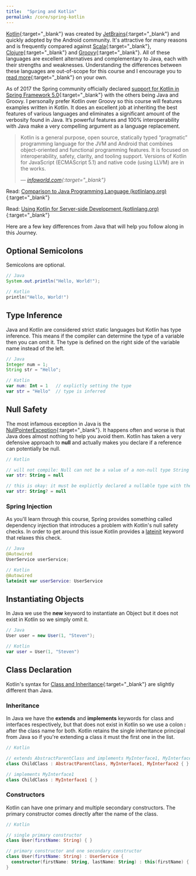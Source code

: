 ```yaml
---
title:  "Spring and Kotlin"
permalink: /core/spring-kotlin
---
```


[Kotlin](https://kotlinlang.org/){:target="_blank"} was created by [JetBrains](https://www.jetbrains.com/){:target="_blank"} and quickly adopted by the Android community. It's attractive for many reasons and is frequently compared against [Scala](https://www.scala-lang.org/){:target="_blank"}, [Clojure](https://clojure.org/){:target="_blank"} and [Groovy](http://groovy-lang.org/){:target="_blank"}. All of these languages are excellent alternatives and complementary to Java, each with their strengths and weaknesses. Understanding the differences between these languages are out-of-scope for this course and I encourage you to [read more](https://www.google.com/search?ei=Wd5AW6fADM7IsAW5_YzoAQ&q=scala+vs+groovy+vs+kotlin&oq=scala+vs+groovy+vs+kotlin&gs_l=psy-ab.3..0i67k1j0i22i30k1.2591.11747.0.12308.20.13.7.0.0.0.119.871.12j1.13.0....0...1c.1.64.psy-ab..0.20.895...33i160k1j33i22i29i30k1.0._ufRtvCb30U){:target="_blank"} on your own.

As of 2017 the Spring community officially declared [support for Kotlin in Spring Framework 5.0](https://spring.io/blog/2017/01/04/introducing-kotlin-support-in-spring-framework-5-0){:target="_blank"} with the others being Java and Groovy. I personally prefer Kotlin over Groovy so this course will features examples written in Kotlin. It does an excellent job at inheriting the best features of various languages and eliminates a significant amount of the verbosity found in Java. It’s powerful features and 100% interoperability with Java make a very compelling argument as a language replacement.

> Kotlin is a general purpose, open source, statically typed “pragmatic” programming language for the JVM and Android that combines object-oriented and functional programming features. It is focused on interoperability, safety, clarity, and tooling support. Versions of Kotlin for JavaScript (ECMAScript 5.1) and native code (using LLVM) are in the works.
>
> &mdash; <cite>[infoworld.com](https://www.infoworld.com/article/3224868/java/what-is-kotlin-the-java-alternative-explained.html){:target="_blank"}</cite>

<i class='fas fa-bookmark'></i> Read: [Comparison to Java Programming Language (kotlinlang.org)](https://kotlinlang.org/docs/reference/comparison-to-java.html){:target="_blank"}

<i class='fas fa-bookmark'></i> Read: [Using Kotlin for Server-side Development (kotlinlang.org)](https://kotlinlang.org/docs/reference/server-overview.html){:target="_blank"}

Here are a few key differences from Java that will help you follow along in this Journey.

## Optional Semicolons

Semicolons are optional.

```java
// Java
System.out.println("Hello, World!");
```

```kotlin
// Kotlin
println("Hello, World!")
```

## Type Inference

Java and Kotlin are considered strict static languages but Kotlin has type inference. This means if the compiler can determine the type of a variable then you can omit it. The type is defined on the right side of the variable name instead of the left.

```java
// Java
Integer num = 1;
String str = "Hello";
```

```kotlin
// Kotlin
var num: Int = 1   // explictly setting the type
var str = "Hello"  // type is inferred
```

## Null Safety

The most infamous exception in Java is the [NullPointerException](https://stackoverflow.com/questions/218384/what-is-a-nullpointerexception-and-how-do-i-fix-it){:target="_blank"}. It happens often and worse is that Java does almost nothing to help you avoid them. Kotlin has taken a very defensive approach to **null** and actually makes you declare if a reference can potentially be null.

```kotlin
// Kotlin

// will not compile: Null can not be a value of a non-null type String
var str: String = null

// this is okay: it must be explictly declared a nullable type with the question mark
var str: String? = null
```

### Spring Injection

As you'll learn through this course, Spring provides something called dependency injection that introduces a problem with Kotlin's null safety checks. In order to get around this issue Kotlin provides a [lateinit](https://kotlinlang.org/docs/reference/properties.html#late-initialized-properties-and-variables) keyword that relaxes this check.

```java
// Java
@Autowired
UserService userService;
```

```kotlin
// Kotlin
@Autowired
lateinit var userService: UserService
```

## Instantiating Objects

In Java we use the **new** keyword to instantiate an Object but it does not exist in Kotlin so we simply omit it.

```java
// Java
User user = new User(1, "Steven");
```

```kotlin
// Kotlin
var user = User(1, "Steven")
```

## Class Declaration

Kotlin's syntax for [Class and Inheritance](https://kotlinlang.org/docs/reference/classes.html){:target="_blank"} are slightly different than Java.

### Inheritance

In Java we have the **extends** and **implements** keywords for class and interfaces respectively, but that does not exist in Kotlin so we use a colon **:** after the class name for both. Kotlin retains the single inheritance principal from Java so if you're extending a class it must the first one in the list.

```kotlin
// Kotlin

// extends AbstractParentClass and implements MyInterface1, MyInterface2
class ChildClass : AbstractParentClass, MyInterface1, MyInterface2 { }

// implements MyInterface1
class ChildClass : MyInterface1 { }
```

### Constructors

Kotlin can have one primary and multiple secondary constructors. The primary constructor comes directly after the name of the class.

```kotlin
// Kotlin

// single primary constructor
class User(firstName: String) { }

// primary constructor and one secondary constructor
class User(firstName: String) : UserService {
  constructor(firstName: String, lastName: String) : this(firstName) { }
}
```